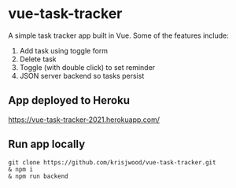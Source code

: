 # vue-task-tracker

A simple task tracker app built in Vue. Some of the features include:

1. Add task using toggle form
2. Delete task
3. Toggle (with double click) to set reminder
4. JSON server backend so tasks persist

## App deployed to Heroku
https://vue-task-tracker-2021.herokuapp.com/
## Run app locally
```
git clone https://github.com/krisjwood/vue-task-tracker.git
& npm i
& npm run backend
```
